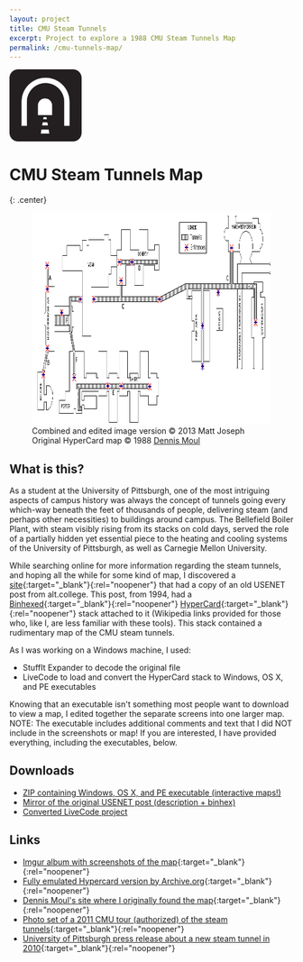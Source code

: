 ```yaml
---
layout: project
title: CMU Steam Tunnels
excerpt: Project to explore a 1988 CMU Steam Tunnels Map
permalink: /cmu-tunnels-map/
---
```

<div class="center"><img src="/images/tunnel_icon.png" width="128" height="128" alt="RootCloak Icon" /></div>

# CMU Steam Tunnels Map
{: .center}

<figure>
  <img src="/images/cmutunnelmap.png" width="972" height="376" class="responsive" alt="CMU Steam Tunnels Map Image" />
  <figcaption>
    Combined and edited image version &copy; 2013 Matt Joseph 
      <span class="image-credit">
        Original HyperCard map &copy; 1988 <a href="https://archive.org/details/hypercard_cmu-tunnels" target="_blank">Dennis Moul</a>
      </span>
  </figcaption>
</figure>

## What is this?

As a student at the University of Pittsburgh, one of the most intriguing aspects of campus history was always the concept of tunnels going every which-way beneath the feet of thousands of people, delivering steam (and perhaps other necessities) to buildings around campus. The Bellefield Boiler Plant, with steam visibly rising from its stacks on cold days, served the role of a partially hidden yet essential piece to the heating and cooling systems of the University of Pittsburgh, as well as Carnegie Mellon University.

While searching online for more information regarding the steam tunnels, and hoping all the while for some kind of map, I discovered a [site](http://www.city-net.com/~dmm/tunnels.html){:target="_blank"}{:rel="noopener"} that had a copy of an old USENET post from alt.college. This post, from 1994, had a [Binhexed](https://en.wikipedia.org/wiki/BinHex){:target="_blank"}{:rel="noopener"} [HyperCard](https://en.wikipedia.org/wiki/HyperCard){:target="_blank"}{:rel="noopener"} stack attached to it (Wikipedia links provided for those who, like I, are less familiar with these tools). This stack contained a rudimentary map of the CMU steam tunnels.

As I was working on a Windows machine, I used:

* StuffIt Expander to decode the original file
* LiveCode to load and convert the HyperCard stack to Windows, OS X, and PE executables

Knowing that an executable isn't something most people want to download to view a map, I edited together the separate screens into one larger map. NOTE: The executable includes additional comments and text that I did NOT include in the screenshots or map! If you are interested, I have provided everything, including the executables, below.

## Downloads

* [ZIP containing Windows, OS X, and PE executable (interactive maps!)](/dl/CMUSteamTunnels_Interactive.zip)
* [Mirror of the original USENET post (description + binhex)](/dl/cmu-tunnel.post)
* [Converted LiveCode project](/dl/Tunnels.livecode)

## Links

* [Imgur album with screenshots of the map](https://imgur.com/a/Q9OTH){:target="_blank"}{:rel="noopener"}
* [Fully emulated Hypercard version by Archive.org](https://archive.org/details/hypercard_cmu-tunnels){:target="_blank"}{:rel="noopener"}
* [Dennis Moul's site where I originally found the map](http://www.city-net.com/~dmm/tunnels.html){:target="_blank"}{:rel="noopener"}
* [Photo set of a 2011 CMU tour (authorized) of the steam tunnels](https://secure.flickr.com/photos/24754480@N00/sets/72157625759380979/with/5379320767/){:target="_blank"}{:rel="noopener"}
* [University of Pittsburgh press release about a new steam tunnel in 2010](http://digital.library.pitt.edu/cgi-bin/t/text/text-idx?idno=pittpressreleases19860050;view=toc;c=pittpressreleases){:target="_blank"}{:rel="noopener"}
